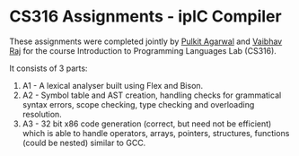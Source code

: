 # CS316 Assignments - iplC Compiler

These assignments were completed jointly by [Pulkit Agarwal](https://github.com/PulkitAgr113) and [Vaibhav Raj](https://github.com/scimaths) for the course Introduction to Programming Languages Lab (CS316).

It consists of 3 parts:
1. A1 - A lexical analyser built using Flex and Bison.
2. A2 - Symbol table and AST creation, handling checks for grammatical syntax errors, scope checking, type checking and overloading resolution.
3. A3 - 32 bit x86 code generation (correct, but need not be efficient) which is able to handle operators, arrays, pointers, structures, functions (could be nested) similar to GCC.
